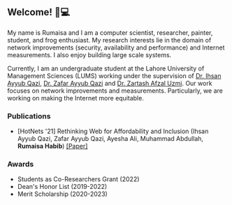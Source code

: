 ## Welcome! 🐸💻

My name is Rumaisa and I am a computer scientist, researcher, painter, student, and frog enthusiast. My research interests lie in the domain of network improvements (security, availability and performance) and Internet measurements. I also enjoy building large scale systems.

Currently, I am an undergraduate student at the Lahore University of Management Sciences (LUMS) working under the supervision of [Dr. Ihsan Ayyub Qazi](https://web.lums.edu.pk/~ihsan/), [Dr. Zafar Ayyub Qazi](https://web.lums.edu.pk/~zafar/) and [Dr. Zartash Afzal Uzmi](https://lums.edu.pk/lums_employee/713). Our work focuses on network improvements and measurements. Particularly, we are working on making the Internet more equitable.

### Publications

- [HotNets '21] Rethinking Web for Affordability and Inclusion (Ihsan Ayyub Qazi, Zafar Ayyub Qazi, Ayesha Ali, Muhammad Abdullah, **Rumaisa Habib**) [[Paper]](https://dl.acm.org/doi/pdf/10.1145/3484266.3487376)


### Awards

- Students as Co-Researchers Grant (2022)
- Dean's Honor List (2019-2022)
- Merit Scholarship (2020-2023)
